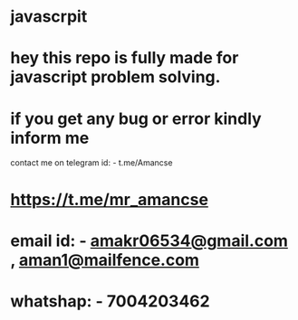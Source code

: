 # javascrpit

# hey this repo is fully made for javascript problem solving.
# if you get any bug or error kindly inform me
contact me on telegram id: - t.me/Amancse
# https://t.me/mr_amancse
#               email id: - amakr06534@gmail.com , aman1@mailfence.com
#               whatshap: - 7004203462